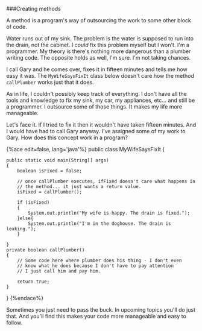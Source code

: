 <!--djw:done--->
<!--ajh:done-->
###Creating methods

A method is a program's way of outsourcing the work to some other block of code. 

Water runs out of my sink. The problem is the water is supposed to run into the drain, not the cabinet. I *could* fix this problem myself but I won't. I'm a programmer. My theory is there's nothing more dangerous than a plumber writing code. The opposite holds as well, I'm sure. I'm not taking chances. 

I call Gary and he comes over, fixes it in fifteen minutes and tells me how easy it was. The ```MyWifeSaysFixIt``` class below doesn't care how the method ```callPlumber``` works just that it does. 

As in life, I couldn't possibly keep track of everything. I don't have all the tools and knowledge to fix my sink, my car, my appliances, etc... and still be a programmer. I outsource some of those things. It makes my life more manageable.

Let's face it. If I tried to fix it then it wouldn't have taken fifteen minutes. And I would have had to call Gary anyway. I've assigned some of my work to Gary. How does this concept work in a program?

{%ace edit=false, lang='java'%}
public class MyWifeSaysFixIt {

	public static void main(String[] args) 
	{
		boolean isFixed = false;
		
		// once callPlumber executes, ifFixed doesn't care what happens in
		// the method... it just wants a return value.
		isFixed = callPlumber();
		
		if (isFixed)
		{
			System.out.println("My wife is happy. The drain is fixed.");
		}else{
			System.out.println("I'm in the doghouse. The drain is leaking.");
		}
		
	}
	private boolean callPlumber()
	{
		// Some code here where plumber does his thing - I don't even
		// know what he does because I don't have to pay attention
		// I just call him and pay him.
		
		return true;
	}
}
{%endace%}

Sometimes you just need to pass the buck. In upcoming topics you'll do just that. And you'll find this makes your code more manageable and easy to follow.
